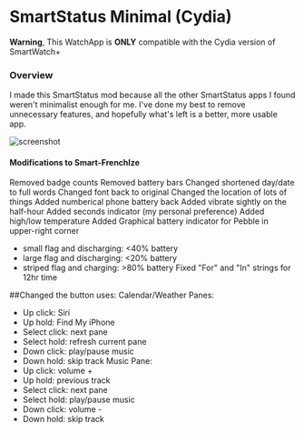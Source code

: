 SmartStatus Minimal (Cydia)
=====================

**Warning**, This WatchApp is **ONLY** compatible with the Cydia version of SmartWatch+

### Overview

I made this SmartStatus mod because all the other SmartStatus apps I found weren't minimalist enough for me. I've done my best to remove unnecessary features, and hopefully what's left is a better, more usable app. 

![screenshot](https://raw.github.com/sapphirinedreams/SmartStatus-Minimal/master/screenshot.png)

#### Modifications to Smart-FrenchIze
Removed badge counts
Removed battery bars
Changed shortened day/date to full words
Changed font back to original
Changed the location of lots of things
Added numberical phone battery back
Added vibrate sightly on the half-hour
Added seconds indicator (my personal preference)
Added high/low temperature
Added Graphical battery indicator for Pebble in upper-right corner
- small flag and discharging: <40% battery
- large flag and discharging: <20% battery
- striped flag and charging: >80% battery
Fixed "For" and "In" strings for 12hr time

##Changed the button uses:
Calendar/Weather Panes:
- Up click: Siri
- Up hold: Find My iPhone
- Select click: next pane
- Select hold: refresh current pane
- Down click: play/pause music
- Down hold: skip track
Music Pane: 
- Up click: volume +
- Up hold: previous track
- Select click: next pane
- Select hold: play/pause music
- Down click: volume -
- Down hold: skip track

